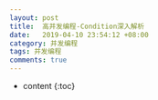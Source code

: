 ```yaml
---
layout: post
title:  高并发编程-Condition深入解析
date:   2019-04-10 23:54:12 +08:00
category: 并发编程
tags: 并发编程
comments: true
---
```


* content
{:toc}
